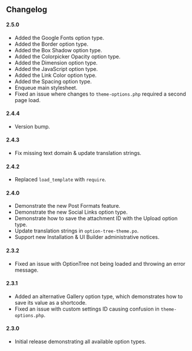 ## Changelog

#### 2.5.0
* Added the Google Fonts option type.
* Added the Border option type.
* Added the Box Shadow option type.
* Added the Colorpicker Opacity option type.
* Added the Dimension option type.
* Added the JavaScript option type.
* Added the Link Color option type.
* Added the Spacing option type.
* Enqueue main stylesheet.
* Fixed an issue where changes to `theme-options.php` required a second page load.

#### 2.4.4
* Version bump.

#### 2.4.3
* Fix missing text domain & update translation strings.

#### 2.4.2
* Replaced `load_template` with `require`.

#### 2.4.0
* Demonstrate the new Post Formats feature.
* Demonstrate the new Social Links option type.
* Demonstrate how to save the attachment ID with the Upload option type.
* Update translation strings in `option-tree-theme.po`.
* Support new Installation & UI Builder administrative notices.

#### 2.3.2
* Fixed an issue with OptionTree not being loaded and throwing an error message.

#### 2.3.1
* Added an alternative Gallery option type, which demonstrates how to save its value as a shortcode.
* Fixed an issue with custom settings ID causing confusion in `theme-options.php`.

#### 2.3.0
* Initial release demonstrating all available option types.